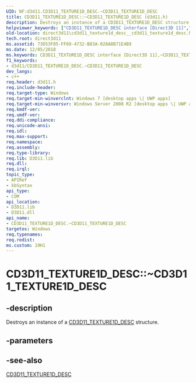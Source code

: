 ```yaml
---
UID: NF:d3d11.CD3D11_TEXTURE1D_DESC.~CD3D11_TEXTURE1D_DESC
title: CD3D11_TEXTURE1D_DESC::~CD3D11_TEXTURE1D_DESC (d3d11.h)
description: Destroys an instance of a CD3D11_TEXTURE1D_DESC structure.
helpviewer_keywords: ["CD3D11_TEXTURE1D_DESC interface [Direct3D 11]","~CD3D11_TEXTURE1D_DESC destructor","CD3D11_TEXTURE1D_DESC.~CD3D11_TEXTURE1D_DESC","CD3D11_TEXTURE1D_DESC::~CD3D11_TEXTURE1D_DESC","CD3D11_TEXTURE1D_DESC::~CD3D11_TEXTURE1D_DESC()","d3d11/CD3D11_TEXTURE1D_DESC::~CD3D11_TEXTURE1D_DESC","direct3d11.cd3d11_texture1d_desc__cd3d11_texture1d_desc","~CD3D11_TEXTURE1D_DESC","~CD3D11_TEXTURE1D_DESC destructor [Direct3D 11]","~CD3D11_TEXTURE1D_DESC destructor [Direct3D 11]","CD3D11_TEXTURE1D_DESC interface"]
old-location: direct3d11\cd3d11_texture1d_desc__cd3d11_texture1d_desc.htm
tech.root: direct3d11
ms.assetid: 73D53F85-FF69-4732-B83A-028A8B71E4B9
ms.date: 12/05/2018
ms.keywords: CD3D11_TEXTURE1D_DESC interface [Direct3D 11],~CD3D11_TEXTURE1D_DESC destructor, CD3D11_TEXTURE1D_DESC.~CD3D11_TEXTURE1D_DESC, CD3D11_TEXTURE1D_DESC::~CD3D11_TEXTURE1D_DESC, CD3D11_TEXTURE1D_DESC::~CD3D11_TEXTURE1D_DESC(), d3d11/CD3D11_TEXTURE1D_DESC::~CD3D11_TEXTURE1D_DESC, direct3d11.cd3d11_texture1d_desc__cd3d11_texture1d_desc, ~CD3D11_TEXTURE1D_DESC, ~CD3D11_TEXTURE1D_DESC destructor [Direct3D 11], ~CD3D11_TEXTURE1D_DESC destructor [Direct3D 11],CD3D11_TEXTURE1D_DESC interface
f1_keywords:
- d3d11/CD3D11_TEXTURE1D_DESC.~CD3D11_TEXTURE1D_DESC
dev_langs:
- c++
req.header: d3d11.h
req.include-header: 
req.target-type: Windows
req.target-min-winverclnt: Windows 7 [desktop apps \| UWP apps]
req.target-min-winversvr: Windows Server 2008 R2 [desktop apps \| UWP apps]
req.kmdf-ver: 
req.umdf-ver: 
req.ddi-compliance: 
req.unicode-ansi: 
req.idl: 
req.max-support: 
req.namespace: 
req.assembly: 
req.type-library: 
req.lib: D3D11.lib
req.dll: 
req.irql: 
topic_type:
- APIRef
- kbSyntax
api_type:
- COM
api_location:
- D3D11.lib
- D3D11.dll
api_name:
- CD3D11_TEXTURE1D_DESC.~CD3D11_TEXTURE1D_DESC
targetos: Windows
req.typenames: 
req.redist: 
ms.custom: 19H1
---
```


# CD3D11_TEXTURE1D_DESC::~CD3D11_TEXTURE1D_DESC


## -description


Destroys an instance of a <a href="https://docs.microsoft.com/previous-versions/windows/desktop/legacy/jj151694(v=vs.85)">CD3D11_TEXTURE1D_DESC</a> structure.


## -parameters


## -see-also




<a href="https://docs.microsoft.com/previous-versions/windows/desktop/legacy/jj151694(v=vs.85)">CD3D11_TEXTURE1D_DESC</a>
 

 

